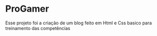 # ProGamer

Esse projeto foi a criação de um blog feito em Html e Css basico para treinamento das competências 
